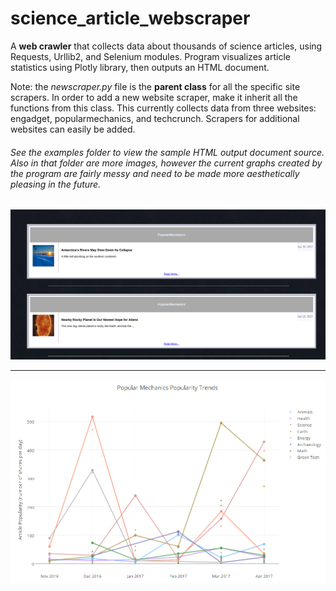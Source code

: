 # science_article_webscraper
A **web crawler** that collects data about thousands of science articles, using Requests, Urllib2, and Selenium modules. Program visualizes article statistics using Plotly library, then outputs an HTML document.


Note: the *newscraper.py* file is the **parent class** for all the specific site scrapers. In order to add a new website scraper, make it inherit all the functions from this class. This currently collects data from three websites: engadget, popularmechanics, and techcrunch. Scrapers for additional websites can easily be added.


###### See the examples folder to view the sample HTML output document source. Also in that folder are more images, however the current graphs created by the program are fairly messy and need to be made more aesthetically pleasing in the future.

<a href="https://cdn.rawgit.com/alexander-hamme/Science_Article_Webscraper/a0351637/examples/html_output_articles_list.html">
  <img src="https://github.com/alexander-hamme/Science_Article_Webscraper/blob/master/examples/screenshot.png?raw=true" alt="Image could not be loaded, please look in the examples folder of this repository."></a>


-----

<img src="https://github.com/alexander-hamme/Science_Article_Webscraper/blob/master/examples/popular_mechanics_graph2.PNG?raw=true" alt="Image could not be loaded, please look in the examples folder of this repository.">
